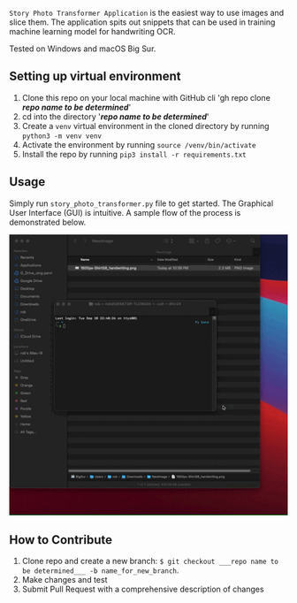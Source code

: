 `Story Photo Transformer Application` is the easiest way to use images and slice them. The application spits out snippets that can be used in training machine learning model for handwriting OCR.

Tested on Windows and macOS Big Sur.

**Setting up virtual environment**
---

1. Clone this repo on your local machine with GitHub cli 'gh repo clone ___repo name to be determined___'
2. cd into the directory '___repo name to be determined___'
3. Create a `venv` virtual environment in the cloned directory by running
   `python3 -m venv venv`
4. Activate the environment by running `source /venv/bin/activate`
5. Install the repo by running `pip3 install -r requirements.txt`

**Usage**
---

Simply run `story_photo_transformer.py` file to get started. The Graphical User Interface (GUI) is intuitive. A sample flow of the process is demonstrated below.

![GIF demo](../assets/demo.gif)

**How to Contribute**
---

1. Clone repo and create a new branch: `$ git checkout ___repo name to be determined___ -b name_for_new_branch`.
2. Make changes and test
3. Submit Pull Request with a comprehensive description of changes